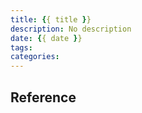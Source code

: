```yaml
---
title: {{ title }}
description: No description
date: {{ date }}
tags:
categories:
---
```




## Reference
